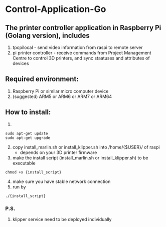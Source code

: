 # Control-Application-Go

## The printer controller application in Raspberry Pi (Golang version), includes
1. tpcpilocal - send video information from raspi to remote server
2. pi printer controller - receive commands from Project Management Centre to control 3D printers, and sync staatuses and attributes of devices

## Required environment:
1. Raspberry Pi or similar micro computer device
2. (suggested) ARM5 or ARM6 or ARM7 or ARM64

## How to install: 
1.
```
sudo apt-get update
sudo apt-get upgrade
```
2. copy install_marlin.sh or install_klipper.sh into /home/{$USER}/ of raspi
    * depends on your 3D printer firmware
3. make the install script (install_marlin.sh or install_klipper.sh) to be executable 
```
chmod +x {install_script}
```
4. make sure you have stable network connection
5. run by 
```
./{install_script}
```

### P.S.
1. klipper service need to be deployed individually
